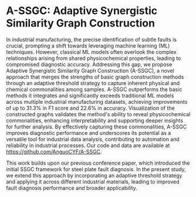 # A-SSGC: Adaptive Synergistic Similarity Graph Construction 
In industrial manufacturing, the precise identification of subtle faults is crucial, prompting a shift towards leveraging machine learning (ML) techniques. However, classical ML models often overlook the complex relationships arising from shared physicochemical properties, leading to compromised diagnostic accuracy. Addressing this gap, we propose Adaptive Synergistic Similarity Graph Construction (A-SSGC), a novel approach that merges the strengths of basic graph construction methods through an adaptive threshold strategy to capture inherent physical and chemical commonalities among samples. A-SSGC outperforms the basic methods it integrates and significantly exceeds traditional ML models across multiple industrial manufacturing datasets, achieving improvements of up to 31.3% in F1 score and 22.6% in accuracy. Visualization of the constructed graphs validates the method's ability to reveal physicochemical commonalities, enhancing interpretability and supporting deeper insights for further analysis. By effectively capturing these commonalities, A-SSGC improves diagnostic performance and underscores its potential as a versatile tool for industrial data analysis, contributing to automation and reliability in industrial processes. Our code and data are available at https://github.com/AnguoCYF/A-SSGC.

This work builds upon our previous conference paper, which introduced the initial SSGC framework for steel plate fault diagnosis. In the present study, we extend this approach by incorporating an adaptive threshold strategy and applying it across different industrial materials, leading to improved fault diagnosis performance and broader applicability.
